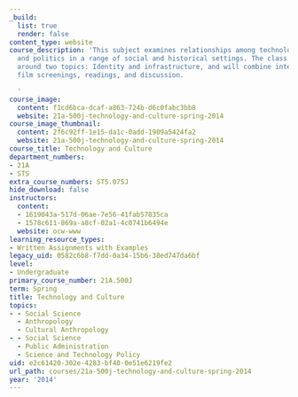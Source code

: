 ```yaml
---
_build:
  list: true
  render: false
content_type: website
course_description: 'This subject examines relationships among technology, culture,
  and politics in a range of social and historical settings. The class is organized
  around two topics: Identity and infrastructure, and will combine interactive lectures,
  film screenings, readings, and discussion.

  '
course_image:
  content: f1cd6bca-dcaf-a863-724b-d6c0fabc3bb8
  website: 21a-500j-technology-and-culture-spring-2014
course_image_thumbnail:
  content: 2f6c92ff-1e15-da1c-0add-1909a5424fa2
  website: 21a-500j-technology-and-culture-spring-2014
course_title: Technology and Culture
department_numbers:
- 21A
- STS
extra_course_numbers: STS.075J
hide_download: false
instructors:
  content:
  - 1619043a-517d-06ae-7e56-41fab57835ca
  - 1578c611-869a-a8cf-02a1-4c0741b6494e
  website: ocw-www
learning_resource_types:
- Written Assignments with Examples
legacy_uid: 0582c6b8-f7dd-0a34-15b6-38ed747da6bf
level:
- Undergraduate
primary_course_number: 21A.500J
term: Spring
title: Technology and Culture
topics:
- - Social Science
  - Anthropology
  - Cultural Anthropology
- - Social Science
  - Public Administration
  - Science and Technology Policy
uid: e2c61420-302e-4283-bf40-0e51e6219fe2
url_path: courses/21a-500j-technology-and-culture-spring-2014
year: '2014'
---
```

